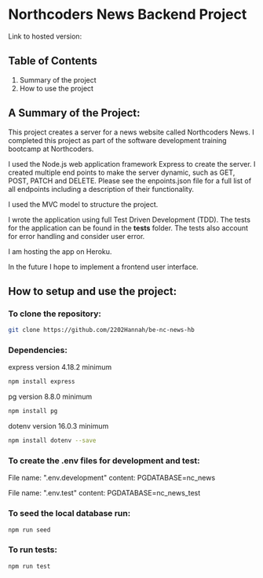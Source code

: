 # Northcoders News Backend Project

Link to hosted version:

## Table of Contents

1. Summary of the project
2. How to use the project

## A Summary of the Project:

This project creates a server for a news website called Northcoders News. I completed this project as part of the software development training bootcamp at Northcoders.

I used the Node.js web application framework Express to create the server. I created multiple end points to make the server dynamic, such as GET, POST, PATCH and DELETE. Please see the enpoints.json file for a full list of all endpoints including a description of their functionality.

I used the MVC model to structure the project.

I wrote the application using full Test Driven Development (TDD). The tests for the application can be found in the **tests** folder. The tests also account for error handling and consider user error.

I am hosting the app on Heroku.

In the future I hope to implement a frontend user interface.

## How to setup and use the project:

### To clone the repository:

```bash dark
git clone https://github.com/2202Hannah/be-nc-news-hb
```

### Dependencies:

express version 4.18.2 minimum

```bash dark
npm install express
```

pg version 8.8.0 minimum

```bash dark
npm install pg
```

dotenv version 16.0.3 minimum

```bash dark
npm install dotenv --save
```

### To create the .env files for development and test:

File name: ".env.development"
content: PGDATABASE=nc_news

File name: ".env.test"
content: PGDATABASE=nc_news_test

### To seed the local database run:

```bash dark
npm run seed
```

### To run tests:

```bash dark
npm run test
```

